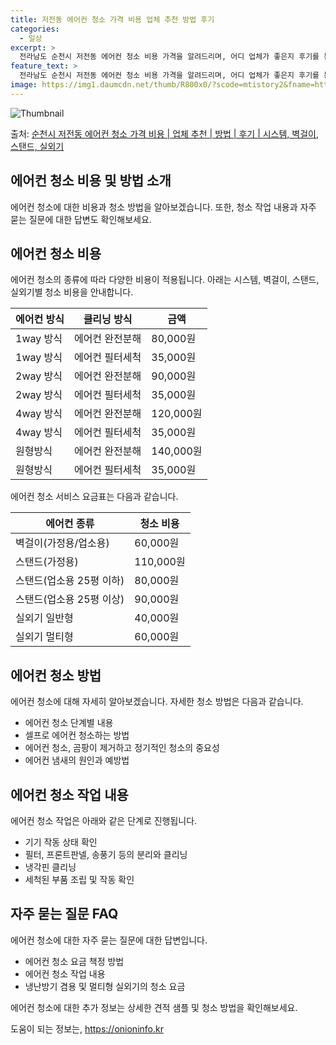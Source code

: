 ```yaml
---
title: 저전동 에어컨 청소 가격 비용 업체 추천 방법 후기
categories:
  - 일상
excerpt: >
  전라남도 순천시 저전동 에어컨 청소 비용 가격을 알려드리며, 어디 업체가 좋은지 후기를 통해 알아보겠습니다. 현재 글에서는 시스템, 벽걸이, 스탠드, 실외기 각각에 대해 청소 비용이 나와 있으니 참고하시면 되겠습니다. 에어컨 분해 청소 방법 보기 👈 클릭셀프 에어컨 청소 방법 보기👈 클릭순천시 저전동 에어컨 청소 비용시스템에어컨 방식클리닝방식금액1way 방식에어컨 완전분해80,000원1way 방식에어컨 필터세척35,000원2way 방식에어컨 완전분해90,000원2way 방식에어컨 필터세척35,000원4way 방식에어컨 완전분해120,000원4way 방식에어컨 필터세척35,000원원형방식에어컨 완전분해140,000원원형방식에어컨 필터세척35,000원에어컨 청소 견적 샘플 보기 👈 클릭에어컨 냄새의 원인에어..
feature_text: >
  전라남도 순천시 저전동 에어컨 청소 비용 가격을 알려드리며, 어디 업체가 좋은지 후기를 통해 알아보겠습니다. 현재 글에서는 시스템, 벽걸이, 스탠드, 실외기 각각에 대해 청소 비용이 나와 있으니 참고하시면 되겠습니다. 에어컨 분해 청소 방법 보기 👈 클릭셀프 에어컨 청소 방법 보기👈 클릭순천시 저전동 에어컨 청소 비용시스템에어컨 방식클리닝방식금액1way 방식에어컨 완전분해80,000원1way 방식에어컨 필터세척35,000원2way 방식에어컨 완전분해90,000원2way 방식에어컨 필터세척35,000원4way 방식에어컨 완전분해120,000원4way 방식에어컨 필터세척35,000원원형방식에어컨 완전분해140,000원원형방식에어컨 필터세척35,000원에어컨 청소 견적 샘플 보기 👈 클릭에어컨 냄새의 원인에어..
image: https://img1.daumcdn.net/thumb/R800x0/?scode=mtistory2&fname=https%3A%2F%2Fblog.kakaocdn.net%2Fdn%2FLeZgV%2FbtsHxrBwZFv%2FqnqaEUAIFvqLpgnL90Sua1%2Fimg.webp
---
```


![Thumbnail](https://img1.daumcdn.net/thumb/R800x0/?scode=mtistory2&fname=https%3A%2F%2Fblog.kakaocdn.net%2Fdn%2FLeZgV%2FbtsHxrBwZFv%2FqnqaEUAIFvqLpgnL90Sua1%2Fimg.webp)

<p>출처: <a href="https://onioninfo.kr/entry/%EC%88%9C%EC%B2%9C%EC%8B%9C-%EC%A0%80%EC%A0%84%EB%8F%99-%EC%97%90%EC%96%B4%EC%BB%A8-%EC%B2%AD%EC%86%8C-%EA%B0%80%EA%B2%A9-%EB%B9%84%EC%9A%A9-%EC%97%85%EC%B2%B4-%EC%B6%94%EC%B2%9C-%EB%B0%A9%EB%B2%95-%ED%9B%84%EA%B8%B0-%EC%8B%9C%EC%8A%A4%ED%85%9C-%EB%B2%BD%EA%B1%B8%EC%9D%B4-%EC%8A%A4%ED%83%A0%EB%93%9C-%EC%8B%A4%EC%99%B8%EA%B8%B0" rel="dofollow">순천시 저전동 에어컨 청소 가격 비용 | 업체 추천 | 방법 | 후기 | 시스템, 벽걸이, 스탠드, 실외기</a> </p>

## 에어컨 청소 비용 및 방법 소개

에어컨 청소에 대한 비용과 청소 방법을 알아보겠습니다. 또한, 청소 작업 내용과 자주 묻는 질문에 대한 답변도 확인해보세요.

## 에어컨 청소 비용

에어컨 청소의 종류에 따라 다양한 비용이 적용됩니다. 아래는 시스템, 벽걸이, 스탠드, 실외기별 청소 비용을 안내합니다.

**에어컨 방식** | **클리닝 방식** | **금액**  
---|---|---  
1way 방식 | 에어컨 완전분해 | 80,000원  
1way 방식 | 에어컨 필터세척 | 35,000원  
2way 방식 | 에어컨 완전분해 | 90,000원  
2way 방식 | 에어컨 필터세척 | 35,000원  
4way 방식 | 에어컨 완전분해 | 120,000원  
4way 방식 | 에어컨 필터세척 | 35,000원  
원형방식 | 에어컨 완전분해 | 140,000원  
원형방식 | 에어컨 필터세척 | 35,000원  
  
에어컨 청소 서비스 요금표는 다음과 같습니다.

**에어컨 종류** | **청소 비용**  
---|---  
벽걸이(가정용/업소용) | 60,000원  
스탠드(가정용) | 110,000원  
스탠드(업소용 25평 이하) | 80,000원  
스탠드(업소용 25평 이상) | 90,000원  
실외기 일반형 | 40,000원  
실외기 멀티형 | 60,000원  
  
## 에어컨 청소 방법

에어컨 청소에 대해 자세히 알아보겠습니다. 자세한 청소 방법은 다음과 같습니다.

  * 에어컨 청소 단계별 내용
  * 셀프로 에어컨 청소하는 방법
  * 에어컨 청소, 곰팡이 제거하고 정기적인 청소의 중요성
  * 에어컨 냄새의 원인과 예방법

## 에어컨 청소 작업 내용

에어컨 청소 작업은 아래와 같은 단계로 진행됩니다.

  * 기기 작동 상태 확인
  * 필터, 프론트판넬, 송풍기 등의 분리와 클리닝
  * 냉각핀 클리닝
  * 세척된 부품 조립 및 작동 확인

## 자주 묻는 질문 FAQ

에어컨 청소에 대한 자주 묻는 질문에 대한 답변입니다.

  * 에어컨 청소 요금 책정 방법
  * 에어컨 청소 작업 내용
  * 냉난방기 겸용 및 멀티형 실외기의 청소 요금

에어컨 청소에 대한 추가 정보는 상세한 견적 샘플 및 청소 방법을 확인해보세요.

 

도움이 되는 정보는, <a href="https://onioninfo.kr" rel="dofollow">https://onioninfo.kr</a>


